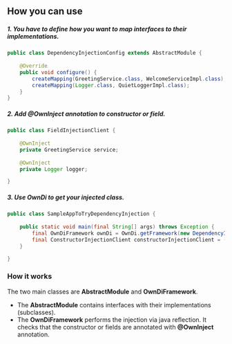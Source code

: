## How you can use

##### 1. You have to define how you want to map interfaces to their implementations.

```java
public class DependencyInjectionConfig extends AbstractModule {
    
    @Override
    public void configure() {
        createMapping(GreetingService.class, WelcomeServiceImpl.class);
        createMapping(Logger.class, QuietLoggerImpl.class);
    }
}
```

##### 2. Add **@OwnInject** annotation to constructor or field.


```java
public class FieldInjectionClient {
    
    @OwnInject
    private GreetingService service;
    
    @OwnInject
    private Logger logger;

}
```

##### 3. Use **OwnDi** to get your injected class.

```java
public class SampleAppToTryDependencyInjection {
    
    public static void main(final String[] args) throws Exception {
        final OwnDiFramework ownDi = OwnDi.getFramework(new DependencyInjectionConfig());
        final ConstructorInjectionClient constructorInjectionClient = (ConstructorInjectionClient) ownDi.inject(ConstructorInjectionClient.class);
    }

}
```

### How it works

The two main classes are **AbstractModule** and **OwnDiFramework**.
 
* The **AbstractModule** contains interfaces with their implementations (subclasses).
* The **OwnDiFramework** performs the injection via java reflection. It checks that the constructor or fields are annotated with **@OwnInject** annotation.
 
